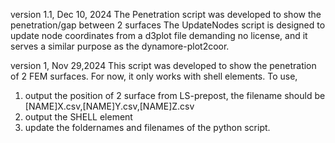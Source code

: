version 1.1, Dec 10, 2024
The Penetration script was developed to show the penetration/gap between 2 surfaces
The UpdateNodes script is designed to update node coordinates from a d3plot file demanding no license, and it serves a similar purpose as the dynamore-plot2coor.

version 1, Nov 29,2024
This script was developed to show the penetration of 2 FEM surfaces.
For now, it only works with shell elements.
To use,
1. output the position of 2 surface from LS-prepost, the filename should be [NAME]X.csv,[NAME]Y.csv,[NAME]Z.csv
2. output the SHELL element
3. update the foldernames and filenames of the python script.

